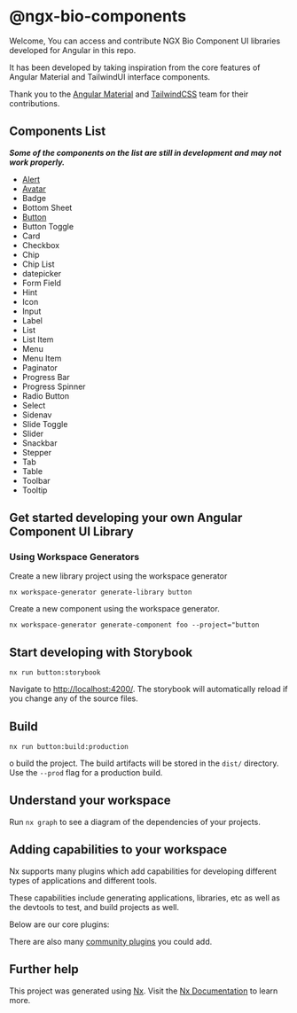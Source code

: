 # @ngx-bio-components

Welcome,
You can access and contribute NGX Bio Component UI libraries developed for Angular in this repo.

It has been developed by taking inspiration from the core features of Angular Material and TailwindUI interface components.

Thank you to the [Angular Material](https://github.com/angular/components) and [TailwindCSS](https://github.com/tailwindlabs/tailwindcss) team for their contributions.

## Components List

**_Some of the components on the list are still in development and may not work properly._**

- [Alert](https://www.npmjs.com/package/@ngx-bio-components/alert)
- [Avatar](https://www.npmjs.com/package/@ngx-bio-components/avatar)
- Badge
- Bottom Sheet
- [Button](https://www.npmjs.com/package/@ngx-bio-components/button)
- Button Toggle
- Card
- Checkbox
- Chip
- Chip List
- datepicker
- Form Field
- Hint
- Icon
- Input
- Label
- List
- List Item
- Menu
- Menu Item
- Paginator
- Progress Bar
- Progress Spinner
- Radio Button
- Select
- Sidenav
- Slide Toggle
- Slider
- Snackbar
- Stepper
- Tab
- Table
- Toolbar
- Tooltip

## Get started developing your own Angular Component UI Library

### Using Workspace Generators

Create a new library project using the workspace generator

```console
nx workspace-generator generate-library button
```

Create a new component using the workspace generator.

```console
nx workspace-generator generate-component foo --project="button
```

## Start developing with Storybook

```console
nx run button:storybook
```

Navigate to <http://localhost:4200/>. The storybook will automatically reload if you change any of the source files.

## Build

```console
nx run button:build:production
```

o build the project. The build artifacts will be stored in the `dist/` directory. Use the `--prod` flag for a production build.

## Understand your workspace

Run `nx graph` to see a diagram of the dependencies of your projects.

## Adding capabilities to your workspace

Nx supports many plugins which add capabilities for developing different types of applications and different tools.

These capabilities include generating applications, libraries, etc as well as the devtools to test, and build projects as well.

Below are our core plugins:

There are also many [community plugins](https://nx.dev/community) you could add.

## Further help

This project was generated using [Nx](https://nx.dev). Visit the [Nx Documentation](https://nx.dev) to learn more.
